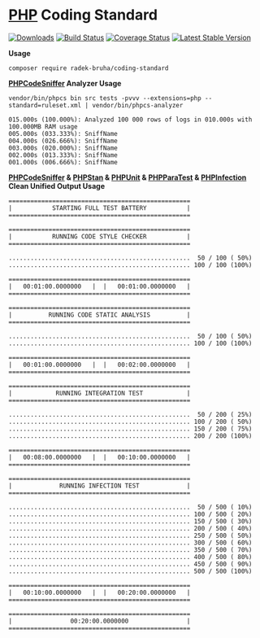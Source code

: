# [PHP](https://php.net) Coding Standard
[![Downloads](https://img.shields.io/packagist/dt/radek-bruha/coding-standard.svg?style=flat-square)](https://packagist.org/packages/radek-bruha/coding-standard)
[![Build Status](https://img.shields.io/travis/radek-bruha/coding-standard.svg?style=flat-square)](https://travis-ci.org/radek-bruha/coding-standard)
[![Coverage Status](https://img.shields.io/coveralls/github/radek-bruha/coding-standard.svg?style=flat-square)](https://coveralls.io/github/radek-bruha/coding-standard)
[![Latest Stable Version](https://img.shields.io/github/release/radek-bruha/coding-standard.svg?style=flat-square)](https://github.com/radek-bruha/coding-standard/releases)

**Usage**
```
composer require radek-bruha/coding-standard
```

**[**PHPCodeSniffer**](https://github.com/squizlabs/PHP_CodeSniffer) Analyzer Usage**

```
vendor/bin/phpcs bin src tests -pvvv --extensions=php --standard=ruleset.xml | vendor/bin/phpcs-analyzer
```

```
015.000s (100.000%): Analyzed 100 000 rows of logs in 010.000s with 100.000MB RAM usage
005.000s (033.333%): SniffName
004.000s (026.666%): SniffName
003.000s (020.000%): SniffName
002.000s (013.333%): SniffName
001.000s (006.666%): SniffName
```

**[**PHPCodeSniffer**](https://github.com/squizlabs/PHP_CodeSniffer) & [**PHPStan**](https://github.com/phpstan/phpstan) & [**PHPUnit**](https://github.com/sebastianbergmann/phpunit) & [**PHPParaTest**](https://github.com/paratestphp/paratest) & [**PHPInfection**](https://github.com/infection/infection) Clean Unified Output Usage**

```
==================================================
|           STARTING FULL TEST BATTERY           |
==================================================

==================================================
|           RUNNING CODE STYLE CHECKER           |
==================================================

..................................................  50 / 100 ( 50%)
.................................................. 100 / 100 (100%)

==================================================
|   00:01:00.0000000   |  |   00:01:00.0000000   |
==================================================

==================================================
|          RUNNING CODE STATIC ANALYSIS          |
==================================================

..................................................  50 / 100 ( 50%)
.................................................. 100 / 100 (100%)

==================================================
|   00:01:00.0000000   |  |   00:02:00.0000000   |
==================================================

==================================================
|            RUNNING INTEGRATION TEST            |
==================================================

..................................................  50 / 200 ( 25%)
.................................................. 100 / 200 ( 50%)
.................................................. 150 / 200 ( 75%)
.................................................. 200 / 200 (100%)

==================================================
|   00:08:00.0000000   |  |   00:10:00.0000000   |
==================================================

==================================================
|             RUNNING INFECTION TEST             |
==================================================

..................................................  50 / 500 ( 10%)
.................................................. 100 / 500 ( 20%)
.................................................. 150 / 500 ( 30%)
.................................................. 200 / 500 ( 40%)
.................................................. 250 / 500 ( 50%)
.................................................. 300 / 500 ( 60%)
.................................................. 350 / 500 ( 70%)
.................................................. 400 / 500 ( 80%)
.................................................. 450 / 500 ( 90%)
.................................................. 500 / 500 (100%)

==================================================
|   00:10:00.0000000   |  |   00:20:00.0000000   |
==================================================

==================================================
|                00:20:00.0000000                |
==================================================
```